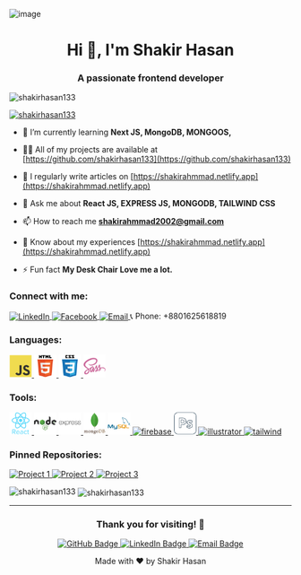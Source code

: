 ![image](https://github.com/user-attachments/assets/03974c20-17c4-4d55-9bb6-1dba672d5509)
<!-- Replace the link above with the actual URL of your header image -->

<h1 align="center">Hi 👋, I'm Shakir Hasan</h1>
<h3 align="center">A passionate frontend developer</h3>

<p align="left"> <img src="https://komarev.com/ghpvc/?username=shakirhasan133&label=Profile%20views&color=0e75b6&style=flat" alt="shakirhasan133" /> </p>

<p align="left"> <a href="https://github.com/ryo-ma/github-profile-trophy"><img src="https://github-profile-trophy.vercel.app/?username=shakirhasan133" alt="shakirhasan133" /></a> </p>

- 🌱 I’m currently learning **Next JS, MongoDB, MONGOOS,**

- 👨‍💻 All of my projects are available at [https://github.com/shakirhasan133](https://github.com/shakirhasan133)

- 📝 I regularly write articles on [https://shakirahmmad.netlify.app](https://shakirahmmad.netlify.app)

- 💬 Ask me about **React JS, EXPRESS JS, MONGODB, TAILWIND CSS**

- 📫 How to reach me **shakirahmmad2002@gmail.com**

- 📄 Know about my experiences [https://shakirahmmad.netlify.app](https://shakirahmmad.netlify.app)

- ⚡ Fun fact **My Desk Chair Love me a lot.**

<h3 align="left">Connect with me:</h3>
<p align="left">
  <a href="https://linkedin.com/in/shakir-ahmmad-6439641b6" target="blank">
    <img align="center" src="https://raw.githubusercontent.com/rahuldkjain/github-profile-readme-generator/master/src/images/icons/Social/linked-in-alt.svg" alt="LinkedIn" height="30" width="40" />
  </a>
  <a href="https://fb.com/shakir133" target="blank">
    <img align="center" src="https://raw.githubusercontent.com/rahuldkjain/github-profile-readme-generator/master/src/images/icons/Social/facebook.svg" alt="Facebook" height="30" width="40" />
  </a>
<!--   <a href="tel:+8801625618819" target="blank">
    <img align="center" src="https://img.icons8.com/color/48/apple-phone.png" alt="Phone" height="40" width="40" />
  </a> -->
  <a href="mailto:shakirahmmad2002@gmail.com" target="blank">
    <img align="center" src="https://img.icons8.com/fluency/48/gmail-new.png" alt="Email" height="40" width="40" />
  </a>
  📞 Phone: +8801625618819

</p>



<h3 align="left">Languages:</h3>
<p align="left"> 
<a href="https://developer.mozilla.org/en-US/docs/Web/JavaScript" target="_blank" rel="noreferrer"> <img src="https://raw.githubusercontent.com/devicons/devicon/master/icons/javascript/javascript-original.svg" alt="javascript" width="40" height="40"/> </a> 
<a href="https://www.w3.org/html/" target="_blank" rel="noreferrer"> <img src="https://raw.githubusercontent.com/devicons/devicon/master/icons/html5/html5-original-wordmark.svg" alt="html5" width="40" height="40"/> </a> 
<a href="https://www.w3schools.com/css/" target="_blank" rel="noreferrer"> <img src="https://raw.githubusercontent.com/devicons/devicon/master/icons/css3/css3-original-wordmark.svg" alt="css3" width="40" height="40"/> </a> 
<a href="https://sass-lang.com" target="_blank" rel="noreferrer"> <img src="https://raw.githubusercontent.com/devicons/devicon/master/icons/sass/sass-original.svg" alt="sass" width="40" height="40"/> </a> 
</p>

<h3 align="left">Tools:</h3>
<p align="left">
<a href="https://reactjs.org/" target="_blank" rel="noreferrer"> <img src="https://raw.githubusercontent.com/devicons/devicon/master/icons/react/react-original-wordmark.svg" alt="react" width="40" height="40"/> </a> 
<a href="https://nodejs.org" target="_blank" rel="noreferrer"> <img src="https://raw.githubusercontent.com/devicons/devicon/master/icons/nodejs/nodejs-original-wordmark.svg" alt="nodejs" width="40" height="40"/> </a> 
<a href="https://expressjs.com" target="_blank" rel="noreferrer"> <img src="https://raw.githubusercontent.com/devicons/devicon/master/icons/express/express-original-wordmark.svg" alt="express" width="40" height="40"/> </a> 
<a href="https://www.mongodb.com/" target="_blank" rel="noreferrer"> <img src="https://raw.githubusercontent.com/devicons/devicon/master/icons/mongodb/mongodb-original-wordmark.svg" alt="mongodb" width="40" height="40"/> </a> 
<a href="https://www.mysql.com/" target="_blank" rel="noreferrer"> <img src="https://raw.githubusercontent.com/devicons/devicon/master/icons/mysql/mysql-original-wordmark.svg" alt="mysql" width="40" height="40"/> </a> 
<a href="https://firebase.google.com/" target="_blank" rel="noreferrer"> <img src="https://www.vectorlogo.zone/logos/firebase/firebase-icon.svg" alt="firebase" width="40" height="40"/> </a> 
<a href="https://www.photoshop.com/en" target="_blank" rel="noreferrer"> <img src="https://raw.githubusercontent.com/devicons/devicon/master/icons/photoshop/photoshop-line.svg" alt="photoshop" width="40" height="40"/> </a> 
<a href="https://www.adobe.com/in/products/illustrator.html" target="_blank" rel="noreferrer"> <img src="https://www.vectorlogo.zone/logos/adobe_illustrator/adobe_illustrator-icon.svg" alt="illustrator" width="40" height="40"/> </a> 
<a href="https://tailwindcss.com/" target="_blank" rel="noreferrer"> <img src="https://www.vectorlogo.zone/logos/tailwindcss/tailwindcss-icon.svg" alt="tailwind" width="40" height="40"/> </a> 
</p>

<h3 align="left">Pinned Repositories:</h3>
<p align="left">
<a href="https://github.com/shakirhasan133/WhereIsIt-Client" target="_blank"> <img src="https://github-readme-stats.vercel.app/api/pin/?username=shakirhasan133&repo=WhereIsIt-Client" alt="Project 1"/> </a>
<a href="https://github.com/shakirhasan133/crowdcube-client" target="_blank"> <img src="https://github-readme-stats.vercel.app/api/pin/?username=shakirhasan133&repo=crowdcube-client" alt="Project 2"/> </a>
<a href="https://github.com/shakirhasan133/winteraid" target="_blank"> <img src="https://github-readme-stats.vercel.app/api/pin/?username=shakirhasan133&repo=winteraid" alt="Project 3"/> </a>
</p>

<p><img align="left" src="https://github-readme-stats.vercel.app/api/top-langs?username=shakirhasan133&show_icons=true&locale=en&layout=compact" alt="shakirhasan133" /></p>

<p>&nbsp;<img align="center" src="https://github-readme-stats.vercel.app/api?username=shakirhasan133&show_icons=true&locale=en" alt="shakirhasan133" /></p>

---

<h3 align="center">Thank you for visiting! 🌟</h3>
<p align="center">  
  <a href="https://github.com/shakirhasan133" target="_blank">  
    <img src="https://img.shields.io/badge/GitHub-181717?style=for-the-badge&logo=github&logoColor=white" alt="GitHub Badge"/>  
  </a>  
  <a href="https://www.linkedin.com/in/shakir-ahmmad-6439641b6/" target="_blank">  
    <img src="https://img.shields.io/badge/LinkedIn-0077B5?style=for-the-badge&logo=linkedin&logoColor=white" alt="LinkedIn Badge"/>  
  </a>  
  <a href="mailto:shakirahmmad2002@gmail.com" target="_blank">  
    <img src="https://img.shields.io/badge/Email-EA4335?style=for-the-badge&logo=gmail&logoColor=white" alt="Email Badge"/>  
  </a>  
</p>
<p align="center">Made with ❤️ by Shakir Hasan</p>
